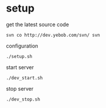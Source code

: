 # setup

get the latest source code

	svn co http://dev.yebob.com/svn/ svn

configuration

	./setup.sh
	
start server

	./dev_start.sh

stop server

	./dev_stop.sh




